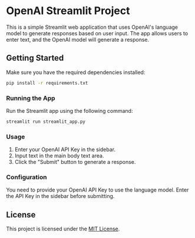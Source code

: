 # OpenAI Streamlit Project

This is a simple Streamlit web application that uses OpenAI's language model to generate responses based on user input. The app allows users to enter text, and the OpenAI model will generate a response.

## Getting Started

Make sure you have the required dependencies installed:

```bash
pip install -r requirements.txt
```

### Running the App

Run the Streamlit app using the following command:
```bash
streamlit run streamlit_app.py
```

### Usage

1. Enter your OpenAI API Key in the sidebar.
2. Input text in the main body text area.
3. Click the "Submit" button to generate a response.

### Configuration

You need to provide your OpenAI API Key to use the language model. Enter the API Key in the sidebar before submitting.

## License

This project is licensed under the [MIT License](LICENSE).
